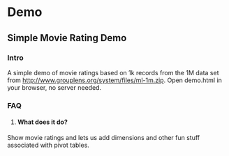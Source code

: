 Demo
===============

## Simple Movie Rating Demo
### Intro
A simple demo of movie ratings based on 1k records from the 1M data set from http://www.grouplens.org/system/files/ml-1m.zip. Open demo.html in your browser, no server needed.

### FAQ

1. #### What does it do?
  Show movie ratings and lets us add dimensions and other fun stuff associated with pivot tables.


    


